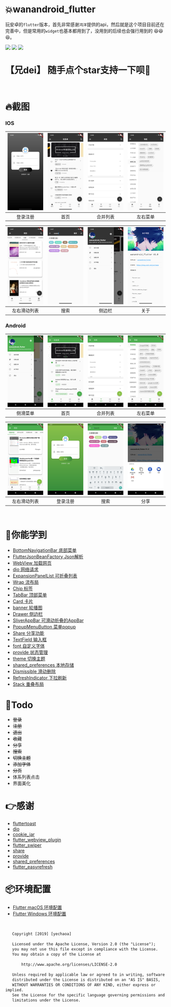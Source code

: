 # :collision:wanandroid_flutter

玩安卓的`flutter`版本，首先非常感谢`鸿洋`提供的api，然后就是这个项目目前还在完善中，但是常用的`widget`也基本都用到了，没用到的后续也会强行用到的 :satisfied::satisfied::satisfied:。

![](https://img.shields.io/badge/language-dart-orange.svg)
![](https://img.shields.io/hexpm/l/plug.svg)
![](https://img.shields.io/badge/CSDN-yechaoa-green.svg)

# 【兄dei】  随手点个star支持一下呗:kiss:

<br>

# :fire:截图

### IOS

| <img src="/screenshot/ios/1.png" width="285"/> | <img src="/screenshot/ios/2.png" width="285"/> | <img src="/screenshot/ios/3.png" width="285"/> | <img src="/screenshot/ios/4.png" width="285"/> |
| :--: | :--: | :--: | :--: |
| 登录注册 | 首页 | 合并列表 | 左右菜单 |

| <img src="/screenshot/ios/5.png" width="285"/> | <img src="/screenshot/ios/6.png" width="285"/> | <img src="/screenshot/ios/7.png" width="285"/> | <img src="/screenshot/ios/8.png" width="285"/> |
| :--: | :--: | :--: | :--: |
| 左右滑动列表 | 搜索 | 侧边栏 | 关于 |

### Android

| <img src="/screenshot/android/1.png" width="285"/> | <img src="/screenshot/android/2.png" width="285"/> | <img src="/screenshot/android/3.png" width="285"/> | <img src="/screenshot/android/4.png" width="285"/> |
| :--: | :--: | :--: | :--: |
| 侧滑菜单 | 首页 | 合并列表 | 左右菜单 |

| <img src="/screenshot/android/5.png" width="285"/> | <img src="/screenshot/android/6.png" width="285"/> | <img src="/screenshot/android/7.png" width="285"/> | <img src="/screenshot/android/8.png" width="285"/> | 
| :--: | :--: | :--: | :--: |
| 左右滑动列表 | 登录注册 | 搜索 | 分享 |


<br>

# :beers:你能学到

* [BottomNavigationBar 底部菜单](https://blog.csdn.net/yechaoa/article/details/89880284)
* [FlutterJsonBeanFactory Json解析](https://blog.csdn.net/yechaoa/article/details/90035254)
* [WebView 加载网页](https://blog.csdn.net/yechaoa/article/details/90175271)
* [dio 网络请求](https://blog.csdn.net/yechaoa/article/details/90234708)
* [ExpansionPanelList 可折叠列表](https://blog.csdn.net/yechaoa/article/details/90376584)
* [Wrap 流布局](https://blog.csdn.net/yechaoa/article/details/90403760)
* [Chip 标签](https://blog.csdn.net/yechaoa/article/details/90405997)
* [TabBar 顶部菜单](https://blog.csdn.net/yechaoa/article/details/90482127)
* [Card 卡片](https://blog.csdn.net/yechaoa/article/details/90483097)
* [banner 轮播图](https://blog.csdn.net/yechaoa/article/details/90643476)
* [Drawer 侧边栏](https://blog.csdn.net/yechaoa/article/details/90607772)
* [SliverAppBar 可滑动折叠的AppBar](https://blog.csdn.net/yechaoa/article/details/90701321)
* [PopupMenuButton 菜单popup](https://blog.csdn.net/yechaoa/article/details/90704165)
* [Share 分享功能](https://blog.csdn.net/yechaoa/article/details/93980749)
* [TextField 输入框](https://blog.csdn.net/yechaoa/article/details/90906689)
* [font 自定义字体](https://blog.csdn.net/yechaoa/article/details/90906689)
* [provide 状态管理](https://blog.csdn.net/yechaoa/article/details/97790854)
* [theme 切换主题](https://blog.csdn.net/yechaoa/article/details/97918930)
* [shared_preferences 本地存储](https://blog.csdn.net/yechaoa/article/details/97939357)
* [Dismissible 滑动删除](https://blog.csdn.net/yechaoa/article/details/98081275)
* [RefreshIndicator 下拉刷新](https://blog.csdn.net/yechaoa/article/details/98193911)
* [Stack 重叠布局](https://blog.csdn.net/yechaoa/article/details/99302810)

# :pencil:Todo

- ~~登录~~
- ~~注册~~
- ~~退出~~
- ~~收藏~~
- ~~分享~~
- ~~搜索~~
- ~~切换主题~~
- ~~添加字体~~
- ~~分页~~
- 体系列表点击
- 界面美化


# :point_right:感谢

* [fluttertoast](https://github.com/PonnamKarthik/FlutterToast)
* [dio](https://github.com/flutterchina/dio)
* [cookie_jar](https://github.com/flutterchina/cookie_jar)
* [flutter_webview_plugin](https://pub.dev/packages/flutter_webview_plugin#-readme-tab)
* [flutter_swiper](https://github.com/best-flutter/flutter_swiper)
* [share](https://github.com/flutter/plugins/tree/master/packages/share)
* [provide](https://github.com/google/flutter-provide)
* [shared_preferences](https://github.com/flutter/plugins/tree/master/packages/shared_preferences)
* [flutter_easyrefresh](https://github.com/xuelongqy/flutter_easyrefresh)

# :package:环境配置

* [Flutter macOS 环境配置](https://blog.csdn.net/yechaoa/article/details/95389931)
* [Flutter Windows 环境配置](https://blog.csdn.net/yechaoa/article/details/89150852)


<br>



```
   Copyright [2019] [yechaoa]

   Licensed under the Apache License, Version 2.0 (the "License");
   you may not use this file except in compliance with the License.
   You may obtain a copy of the License at

       http://www.apache.org/licenses/LICENSE-2.0

   Unless required by applicable law or agreed to in writing, software
   distributed under the License is distributed on an "AS IS" BASIS,
   WITHOUT WARRANTIES OR CONDITIONS OF ANY KIND, either express or implied.
   See the License for the specific language governing permissions and
   limitations under the License.
```
